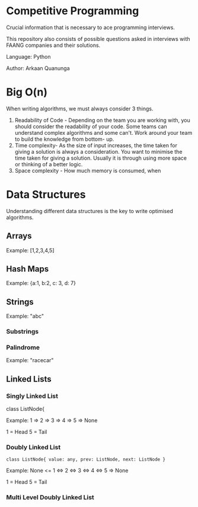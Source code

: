 # Competitive Programming

Crucial information that is necessary to ace programming interviews.

This repository also consists of possible questions asked in interviews with FAANG companies and their solutions.

Language: Python

Author: Arkaan Quanunga

# Big O(n)

When writing algorithms, we must always consider 3 things.

1. Readability of Code - Depending on the team you are working with, you should consider the readability
of your code. Some teams can understand complex algorithms and some can't. Work around your team to build the knowledge
from bottom- up. 
2. Time complexity- As the size of input increases, the time taken for giving a solution is always a consideration. You want
to minimise the time taken for giving a solution. Usually it is through using more space or thinking of a better logic.
3. Space complexity - How much memory is consumed, when 




# Data Structures

Understanding different data structures is the key to write
optimised algorithms. 

## Arrays

Example: [1,2,3,4,5]


## Hash Maps

Example: {a:1, b:2, c: 3, d: 7}


## Strings

Example: "abc"

### Substrings


### Palindrome

Example: "racecar"

## Linked Lists



### Singly Linked List

class ListNode{

        

Example: 1 => 2 => 3 => 4 => 5 => None

1 = Head
5 = Tail

### Doubly Linked List

`class ListNode{
        value: any,
        prev: ListNode,
        next: ListNode
}
`

Example: None <= 1 <=> 2 <=> 3 <=> 4 <=> 5 => None

1 = Head
5 = Tail

### Multi Level Doubly Linked List
